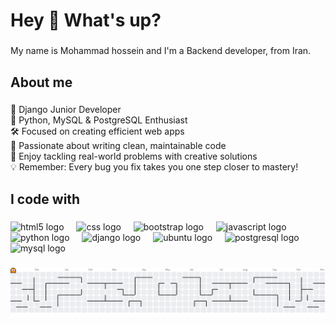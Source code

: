 <h1 align="left">Hey 👋 What's up?</h1>

###

<p align="left">My name is Mohammad hossein and I'm a Backend developer, from Iran.</p>

###

<h2 align="left">About me</h2>

###

<p align="left">🚀 Django Junior Developer  <br>🐍 Python, MySQL & PostgreSQL Enthusiast  <br>🛠 Focused on creating efficient web apps  <br>🧹 Passionate about writing clean, maintainable code  <br>🧩 Enjoy tackling real-world problems with creative solutions  <br>💡 Remember: Every bug you fix takes you one step closer to mastery!</p>

###

<h2 align="left">I code with</h2>

###

<div align="left">
  <img src="https://cdn.jsdelivr.net/gh/devicons/devicon/icons/html5/html5-original.svg" height="40" alt="html5 logo"  />
  <img width="12" />
  <img src="https://cdn.jsdelivr.net/gh/devicons/devicon/icons/css3/css3-original.svg" height="40" alt="css logo"  />
  <img width="12" />
  <img src="https://cdn.jsdelivr.net/gh/devicons/devicon/icons/bootstrap/bootstrap-original.svg" height="40" alt="bootstrap logo"  />
  <img width="12" />
  <img src="https://cdn.jsdelivr.net/gh/devicons/devicon/icons/javascript/javascript-original.svg" height="40" alt="javascript logo"  />
  <img width="12" />
  <img src="https://cdn.jsdelivr.net/gh/devicons/devicon/icons/python/python-original.svg" height="40" alt="python logo"  />
  <img width="12" />
  <img src="https://cdn.jsdelivr.net/gh/devicons/devicon/icons/django/django-plain.svg" height="40" alt="django logo"  />
  <img width="12" />
  <img src="https://cdn.jsdelivr.net/gh/devicons/devicon/icons/ubuntu/ubuntu-plain.svg" height="40" alt="ubuntu logo"  />
  <img width="12" />
  <img src="https://cdn.jsdelivr.net/gh/devicons/devicon/icons/postgresql/postgresql-original.svg" height="40" alt="postgresql logo"  />
  <img width="12" />
  <img src="https://cdn.jsdelivr.net/gh/devicons/devicon/icons/mysql/mysql-original.svg" height="40" alt="mysql logo"  />
</div>

###

<picture>
  <source media="(prefers-color-scheme: dark)" srcset="https://raw.githubusercontent.com/mhghasri/mhghasri/output/pacman-contribution-graph-dark.svg">
  <source media="(prefers-color-scheme: light)" srcset="https://raw.githubusercontent.com/mhghasri/mhghasri/output/pacman-contribution-graph.svg">
  <img alt="pacman contribution graph" src="https://raw.githubusercontent.com/mhghasri/mhghasri/output/pacman-contribution-graph.svg">
</picture>


###
